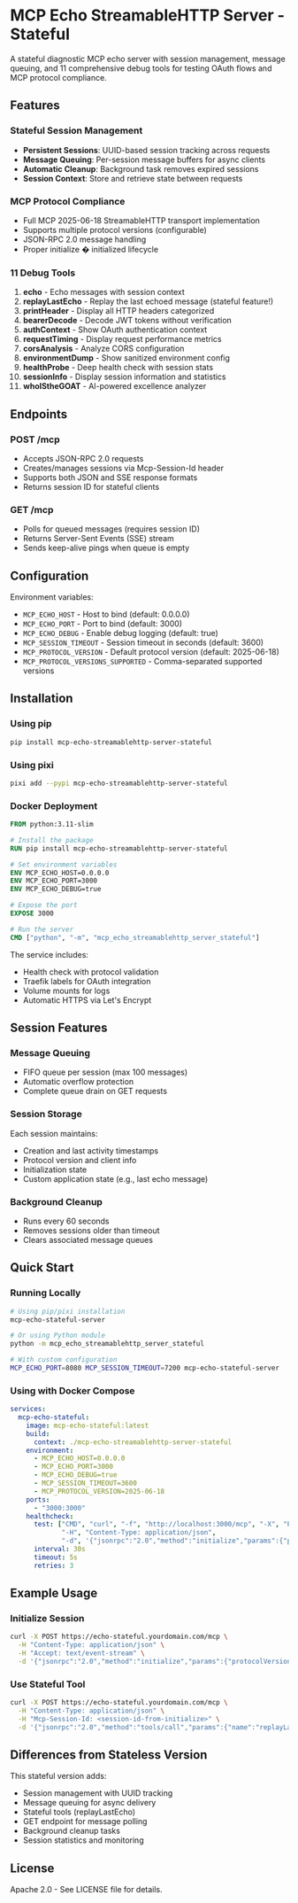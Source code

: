 # MCP Echo StreamableHTTP Server - Stateful

A stateful diagnostic MCP echo server with session management, message queuing, and 11 comprehensive debug tools for testing OAuth flows and MCP protocol compliance.

## Features

### Stateful Session Management
- **Persistent Sessions**: UUID-based session tracking across requests
- **Message Queuing**: Per-session message buffers for async clients
- **Automatic Cleanup**: Background task removes expired sessions
- **Session Context**: Store and retrieve state between requests

### MCP Protocol Compliance
- Full MCP 2025-06-18 StreamableHTTP transport implementation
- Supports multiple protocol versions (configurable)
- JSON-RPC 2.0 message handling
- Proper initialize � initialized lifecycle

### 11 Debug Tools

1. **echo** - Echo messages with session context
2. **replayLastEcho** - Replay the last echoed message (stateful feature!)
3. **printHeader** - Display all HTTP headers categorized
4. **bearerDecode** - Decode JWT tokens without verification
5. **authContext** - Show OAuth authentication context
6. **requestTiming** - Display request performance metrics
7. **corsAnalysis** - Analyze CORS configuration
8. **environmentDump** - Show sanitized environment config
9. **healthProbe** - Deep health check with session stats
10. **sessionInfo** - Display session information and statistics
11. **whoIStheGOAT** - AI-powered excellence analyzer

## Endpoints

### POST /mcp
- Accepts JSON-RPC 2.0 requests
- Creates/manages sessions via Mcp-Session-Id header
- Supports both JSON and SSE response formats
- Returns session ID for stateful clients

### GET /mcp
- Polls for queued messages (requires session ID)
- Returns Server-Sent Events (SSE) stream
- Sends keep-alive pings when queue is empty

## Configuration

Environment variables:
- `MCP_ECHO_HOST` - Host to bind (default: 0.0.0.0)
- `MCP_ECHO_PORT` - Port to bind (default: 3000)
- `MCP_ECHO_DEBUG` - Enable debug logging (default: true)
- `MCP_SESSION_TIMEOUT` - Session timeout in seconds (default: 3600)
- `MCP_PROTOCOL_VERSION` - Default protocol version (default: 2025-06-18)
- `MCP_PROTOCOL_VERSIONS_SUPPORTED` - Comma-separated supported versions

## Installation

### Using pip

```bash
pip install mcp-echo-streamablehttp-server-stateful
```

### Using pixi

```bash
pixi add --pypi mcp-echo-streamablehttp-server-stateful
```

### Docker Deployment

```dockerfile
FROM python:3.11-slim

# Install the package
RUN pip install mcp-echo-streamablehttp-server-stateful

# Set environment variables
ENV MCP_ECHO_HOST=0.0.0.0
ENV MCP_ECHO_PORT=3000
ENV MCP_ECHO_DEBUG=true

# Expose the port
EXPOSE 3000

# Run the server
CMD ["python", "-m", "mcp_echo_streamablehttp_server_stateful"]
```

The service includes:
- Health check with protocol validation
- Traefik labels for OAuth integration
- Volume mounts for logs
- Automatic HTTPS via Let's Encrypt

## Session Features

### Message Queuing
- FIFO queue per session (max 100 messages)
- Automatic overflow protection
- Complete queue drain on GET requests

### Session Storage
Each session maintains:
- Creation and last activity timestamps
- Protocol version and client info
- Initialization state
- Custom application state (e.g., last echo message)

### Background Cleanup
- Runs every 60 seconds
- Removes sessions older than timeout
- Clears associated message queues

## Quick Start

### Running Locally

```bash
# Using pip/pixi installation
mcp-echo-stateful-server

# Or using Python module
python -m mcp_echo_streamablehttp_server_stateful

# With custom configuration
MCP_ECHO_PORT=8080 MCP_SESSION_TIMEOUT=7200 mcp-echo-stateful-server
```

### Using with Docker Compose

```yaml
services:
  mcp-echo-stateful:
    image: mcp-echo-stateful:latest
    build:
      context: ./mcp-echo-streamablehttp-server-stateful
    environment:
      - MCP_ECHO_HOST=0.0.0.0
      - MCP_ECHO_PORT=3000
      - MCP_ECHO_DEBUG=true
      - MCP_SESSION_TIMEOUT=3600
      - MCP_PROTOCOL_VERSION=2025-06-18
    ports:
      - "3000:3000"
    healthcheck:
      test: ["CMD", "curl", "-f", "http://localhost:3000/mcp", "-X", "POST",
             "-H", "Content-Type: application/json",
             "-d", '{"jsonrpc":"2.0","method":"initialize","params":{"protocolVersion":"2025-06-18","capabilities":{},"clientInfo":{"name":"healthcheck","version":"1.0"}},"id":1}']
      interval: 30s
      timeout: 5s
      retries: 3
```

## Example Usage

### Initialize Session
```bash
curl -X POST https://echo-stateful.yourdomain.com/mcp \
  -H "Content-Type: application/json" \
  -H "Accept: text/event-stream" \
  -d '{"jsonrpc":"2.0","method":"initialize","params":{"protocolVersion":"2025-06-18","clientInfo":{"name":"test","version":"1.0"}},"id":1}'
```

### Use Stateful Tool
```bash
curl -X POST https://echo-stateful.yourdomain.com/mcp \
  -H "Content-Type: application/json" \
  -H "Mcp-Session-Id: <session-id-from-initialize>" \
  -d '{"jsonrpc":"2.0","method":"tools/call","params":{"name":"replayLastEcho","arguments":{}},"id":2}'
```

## Differences from Stateless Version

This stateful version adds:
- Session management with UUID tracking
- Message queuing for async delivery
- Stateful tools (replayLastEcho)
- GET endpoint for message polling
- Background cleanup tasks
- Session statistics and monitoring

## License

Apache 2.0 - See LICENSE file for details.
